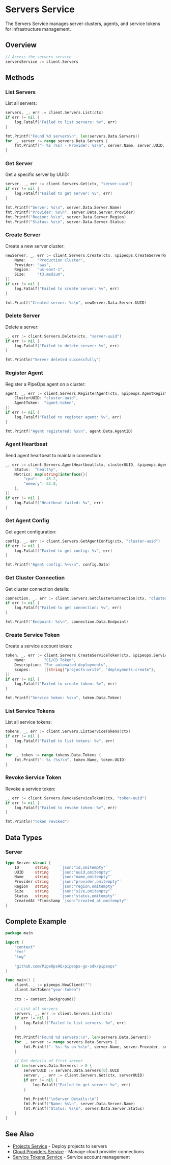 # Servers Service

The Servers Service manages server clusters, agents, and service tokens for infrastructure management.

## Overview

```go
// Access the servers service
serversService := client.Servers
```

## Methods

### List Servers

List all servers:

```go
servers, _, err := client.Servers.List(ctx)
if err != nil {
    log.Fatalf("Failed to list servers: %v", err)
}

fmt.Printf("Found %d servers\n", len(servers.Data.Servers))
for _, server := range servers.Data.Servers {
    fmt.Printf("- %s (%s) - Provider: %s\n", server.Name, server.UUID, server.Provider)
}
```

### Get Server

Get a specific server by UUID:

```go
server, _, err := client.Servers.Get(ctx, "server-uuid")
if err != nil {
    log.Fatalf("Failed to get server: %v", err)
}

fmt.Printf("Server: %s\n", server.Data.Server.Name)
fmt.Printf("Provider: %s\n", server.Data.Server.Provider)
fmt.Printf("Region: %s\n", server.Data.Server.Region)
fmt.Printf("Status: %s\n", server.Data.Server.Status)
```

### Create Server

Create a new server cluster:

```go
newServer, _, err := client.Servers.Create(ctx, &pipeops.CreateServerRequest{
    Name:     "Production Cluster",
    Provider: "aws",
    Region:   "us-east-1",
    Size:     "t3.medium",
})
if err != nil {
    log.Fatalf("Failed to create server: %v", err)
}

fmt.Printf("Created server: %s\n", newServer.Data.Server.UUID)
```

### Delete Server

Delete a server:

```go
_, err := client.Servers.Delete(ctx, "server-uuid")
if err != nil {
    log.Fatalf("Failed to delete server: %v", err)
}

fmt.Println("Server deleted successfully")
```

### Register Agent

Register a PipeOps agent on a cluster:

```go
agent, _, err := client.Servers.RegisterAgent(ctx, &pipeops.AgentRegisterRequest{
    ClusterUUID: "cluster-uuid",
    AgentToken:  "agent-token",
})
if err != nil {
    log.Fatalf("Failed to register agent: %v", err)
}

fmt.Printf("Agent registered: %s\n", agent.Data.AgentID)
```

### Agent Heartbeat

Send agent heartbeat to maintain connection:

```go
_, err := client.Servers.AgentHeartbeat(ctx, clusterUUID, &pipeops.AgentHeartbeatRequest{
    Status:  "healthy",
    Metrics: map[string]interface{}{
        "cpu":    45.2,
        "memory": 62.8,
    },
})
if err != nil {
    log.Fatalf("Heartbeat failed: %v", err)
}
```

### Get Agent Config

Get agent configuration:

```go
config, _, err := client.Servers.GetAgentConfig(ctx, "cluster-uuid")
if err != nil {
    log.Fatalf("Failed to get config: %v", err)
}

fmt.Printf("Agent config: %+v\n", config.Data)
```

### Get Cluster Connection

Get cluster connection details:

```go
connection, _, err := client.Servers.GetClusterConnection(ctx, "cluster-uuid")
if err != nil {
    log.Fatalf("Failed to get connection: %v", err)
}

fmt.Printf("Endpoint: %s\n", connection.Data.Endpoint)
```

### Create Service Token

Create a service account token:

```go
token, _, err := client.Servers.CreateServiceToken(ctx, &pipeops.ServiceTokenRequest{
    Name:        "CI/CD Token",
    Description: "For automated deployments",
    Scopes:      []string{"projects:write", "deployments:create"},
})
if err != nil {
    log.Fatalf("Failed to create token: %v", err)
}

fmt.Printf("Service token: %s\n", token.Data.Token)
```

### List Service Tokens

List all service tokens:

```go
tokens, _, err := client.Servers.ListServiceTokens(ctx)
if err != nil {
    log.Fatalf("Failed to list tokens: %v", err)
}

for _, token := range tokens.Data.Tokens {
    fmt.Printf("- %s (%s)\n", token.Name, token.UUID)
}
```

### Revoke Service Token

Revoke a service token:

```go
_, err := client.Servers.RevokeServiceToken(ctx, "token-uuid")
if err != nil {
    log.Fatalf("Failed to revoke token: %v", err)
}

fmt.Println("Token revoked")
```

## Data Types

### Server

```go
type Server struct {
    ID       string     `json:"id,omitempty"`
    UUID     string     `json:"uuid,omitempty"`
    Name     string     `json:"name,omitempty"`
    Provider string     `json:"provider,omitempty"`
    Region   string     `json:"region,omitempty"`
    Size     string     `json:"size,omitempty"`
    Status   string     `json:"status,omitempty"`
    CreatedAt *Timestamp `json:"created_at,omitempty"`
}
```

## Complete Example

```go
package main

import (
    "context"
    "fmt"
    "log"
    
    "github.com/PipeOpsHQ/pipeops-go-sdk/pipeops"
)

func main() {
    client, _ := pipeops.NewClient("")
    client.SetToken("your-token")
    
    ctx := context.Background()
    
    // List all servers
    servers, _, err := client.Servers.List(ctx)
    if err != nil {
        log.Fatalf("Failed to list servers: %v", err)
    }
    
    fmt.Printf("Found %d servers:\n", len(servers.Data.Servers))
    for _, server := range servers.Data.Servers {
        fmt.Printf("- %s: %s on %s\n", server.Name, server.Provider, server.Region)
    }
    
    // Get details of first server
    if len(servers.Data.Servers) > 0 {
        serverUUID := servers.Data.Servers[0].UUID
        server, _, err := client.Servers.Get(ctx, serverUUID)
        if err != nil {
            log.Fatalf("Failed to get server: %v", err)
        }
        
        fmt.Printf("\nServer Details:\n")
        fmt.Printf("Name: %s\n", server.Data.Server.Name)
        fmt.Printf("Status: %s\n", server.Data.Server.Status)
    }
}
```

## See Also

- [Projects Service](projects.md) - Deploy projects to servers
- [Cloud Providers Service](cloudproviders.md) - Manage cloud provider connections
- [Service Tokens Service](servicetokens.md) - Service account management
